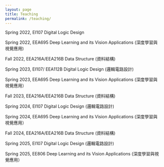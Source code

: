 ```yaml
---
layout: page
title: Teaching
permalink: /teaching/
---
```


Spring 2022, EI107 Digital Logic Design 

Spring 2022, EEA695 Deep Learning and its Vision Applications (深度學習與視覺應用)

Fall  2022, EEA216A/EEA216B Data Structure (資料結構)

Spring 2023, EI107/ EEA112B Digital Logic Design  (邏輯電路設計)

Spring 2023, EEA695 Deep Learning and its Vision Applications (深度學習與視覺應用）

Fall 2023, EEA216A/EEA216B Data Structure (資料結構)

Spring 2024, EI107 Digital Logic Design  (邏輯電路設計)

Spring 2024, EEA695 Deep Learning and its Vision Applications (深度學習與視覺應用）

Fall 2024, EEA216A/EEA216B Data Structure (資料結構)

Spring 2025, EI107 Digital Logic Design  (邏輯電路設計)

Spring 2025, EE806 Deep Learning and its Vision Applications (深度學習與視覺應用）
       
